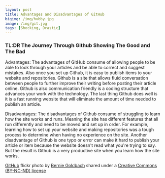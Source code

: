 ```yaml
---
layout: post
title: Advantages and Disadvantages of GitHub
bigimg: /img/hubby.jpg
image: /img/git.jpg
tags: [Shocking, Drastic]
---
```


### TL:DR The Journey Through Github Showing The Good and The Bad

Advantages:
The advantages of GitHub consume of allowing people to be able to look through your articles and be able to correct and suggest mistakes. Also once you set up Github, it is easy to publish items to your website and repositories. Github is a site that allows fluid conversation between people to further improve their writing before posting their article online. Github is also communication friendly is a coding structure that advances your work with the technology. The last thing Github does well is it is a fast running website that will eliminate the amount of time needed to publish an article.

Disadvantages:
The disadvantages of Github consume of struggling to learn how the site works and runs. Meaning the site has different features that all run differently and need to be moved and set up in order. For example, learning how to set up your website and making repositories was a tough process to determine when having no experience on the site. Another disadvantage of Github is one typo or error can make it hard to publish your article or item because the website doesn't read what you're trying to say. But the result is Github is a very productive site when you learn how the site works.





<a title="GitHub" href="https://flickr.com/photos/irisheyes/8420312876">GitHub</a> flickr photo by <a href="https://flickr.com/people/irisheyes">Bernie Goldbach</a> shared under a <a href="https://creativecommons.org/licenses/by-nc-nd/2.0/">Creative Commons (BY-NC-ND) license</a> </small>

